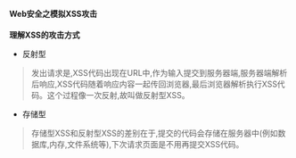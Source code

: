 #### Web安全之模拟XSS攻击
**理解XSS的攻击方式**
- 反射型
> 发出请求是,XSS代码出现在URL中,作为输入提交到服务器端,服务器端解析后响应,XSS代码随着响应内容一起传回浏览器,最后浏览器解析执行XSS代码。这个过程像一次反射,故叫做反射型XSS。
- 存储型
> 存储型XSS和反射型XSS的差别在于,提交的代码会存储在服务器中(例如数据库,内存,文件系统等),下次请求页面是不用再提交XSS代码。

